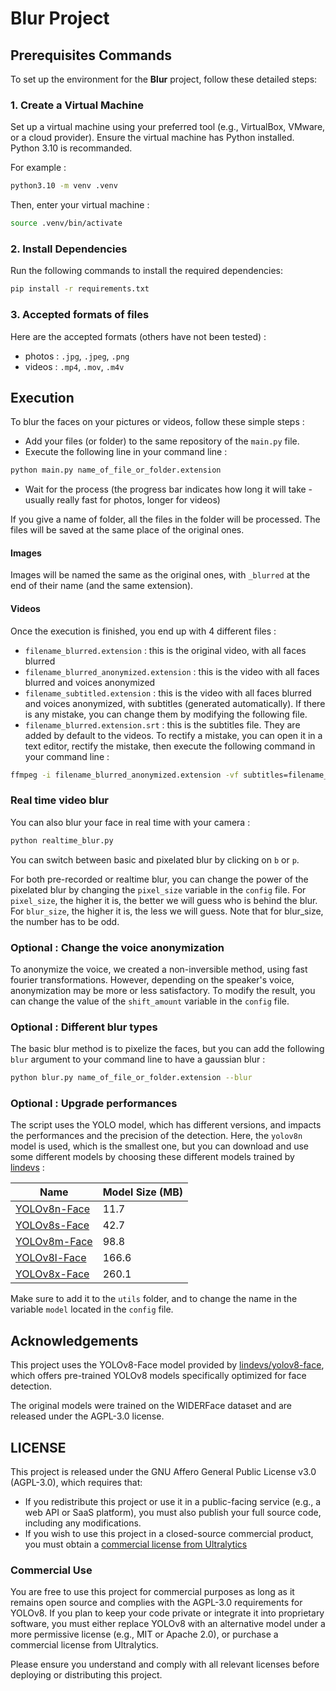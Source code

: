 # Blur Project

## Prerequisites Commands

To set up the environment for the **Blur** project, follow these detailed steps:

### 1. Create a Virtual Machine
Set up a virtual machine using your preferred tool (e.g., VirtualBox, VMware, or a cloud provider). Ensure the virtual machine has Python installed.
Python 3.10 is recommanded.

For example :
```bash
python3.10 -m venv .venv
```
Then, enter your virtual machine :
```bash
source .venv/bin/activate
```


### 2. Install Dependencies
Run the following commands to install the required dependencies:

```bash
pip install -r requirements.txt
```

### 3. Accepted formats of files

Here are the accepted formats (others have not been tested) : 
- photos : `.jpg`, `.jpeg`, `.png`
- videos : `.mp4`, `.mov`, `.m4v`

## Execution
To blur the faces on your pictures or videos, follow these simple steps :

- Add your files (or folder) to the same repository of the `main.py` file.
- Execute the following line in your command line :
```bash
python main.py name_of_file_or_folder.extension
```
- Wait for the process (the progress bar indicates how long it will take - usually really fast for photos, longer for videos)

If you give a name of folder, all the files in the folder will be processed.
The files will be saved at the same place of the original ones.

#### Images
Images will be named the same as the original ones, with `_blurred` at the end of their name (and the same extension).

#### Videos
Once the execution is finished, you end up with 4 different files :

- `filename_blurred.extension` : this is the original video, with all faces blurred
- `filename_blurred_anonymized.extension` : this is the video with all faces blurred and voices anonymized
- `filename_subtitled.extension` : this is the video with all faces blurred and voices anonymized, with subtitles (generated automatically). If there is any mistake, you can change them by modifying the following file.
- `filename_blurred.extension.srt` : this is the subtitles file. They are added by default to the videos. To rectify a mistake, you can open it in a text editor, rectify the mistake, then execute the following command in your command line :
```bash
ffmpeg -i filename_blurred_anonymized.extension -vf subtitles=filename_blurred.extension.srt -c:a copy filename_subtitled.extension
```

### Real time video blur
You can also blur your face in real time with your camera :
```bash
python realtime_blur.py
```
You can switch between basic and pixelated blur by clicking on `b` or `p`.


For both pre-recorded or realtime blur, you can change the power of the pixelated blur by changing the `pixel_size` variable in the `config` file. For `pixel_size`, the higher it is, the better we will guess who is behind the blur. For `blur_size`, the higher it is, the less we will guess. Note that for blur_size, the number has to be odd.

### Optional : Change the voice anonymization
To anonymize the voice, we created a non-inversible method, using fast fourier transformations. However, depending on the speaker's voice, anonymization may be more or less satisfactory. To modify the result, you can change the value of the `shift_amount` variable in the `config` file.

### Optional : Different blur types
The basic blur method is to pixelize the faces, but you can add the following `blur` argument to your command line to have a gaussian blur :
```bash
python blur.py name_of_file_or_folder.extension --blur
```

### Optional : Upgrade performances
The script uses the YOLO model, which has different versions, and impacts the performances and the precision of the detection. Here, the `yolov8n` model is used, which is the smallest one, but you can download and use some different models by choosing these different models trained by [lindevs](https://github.com/lindevs/yolov8-face) :

| Name         | Model Size (MB) |
|--------------|-----------------|
| [YOLOv8n-Face](https://github.com/lindevs/yolov8-face/releases/latest/download/yolov8n-face-lindevs.onnx) | 11.7            |
| [YOLOv8s-Face](https://github.com/lindevs/yolov8-face/releases/latest/download/yolov8s-face-lindevs.onnx) | 42.7            |
| [YOLOv8m-Face](https://github.com/lindevs/yolov8-face/releases/latest/download/yolov8m-face-lindevs.onnx) | 98.8            |
| [YOLOv8l-Face](https://github.com/lindevs/yolov8-face/releases/latest/download/yolov8l-face-lindevs.onnx) | 166.6           |
| [YOLOv8x-Face](https://github.com/lindevs/yolov8-face/releases/latest/download/yolov8x-face-lindevs.onnx) | 260.1           |


Make sure to add it to the `utils` folder, and to change the name in the variable `model` located in the `config` file.

## Acknowledgements
This project uses the YOLOv8-Face model provided by [lindevs/yolov8-face](https://github.com/lindevs/yolov8-face), which offers pre-trained YOLOv8 models specifically optimized for face detection.

The original models were trained on the WIDERFace dataset and are released under the AGPL-3.0 license.

## LICENSE

This project is released under the GNU Affero General Public License v3.0 (AGPL-3.0), which requires that:

- If you redistribute this project or use it in a public-facing service (e.g., a web API or SaaS platform), you must also publish your full source code, including any modifications.
- If you wish to use this project in a closed-source commercial product, you must obtain a [commercial license from Ultralytics](https://ultralytics.com/license)

### Commercial Use
You are free to use this project for commercial purposes as long as it remains open source and complies with the AGPL-3.0 requirements for YOLOv8. If you plan to keep your code private or integrate it into proprietary software, you must either replace YOLOv8 with an alternative model under a more permissive license (e.g., MIT or Apache 2.0), or purchase a commercial license from Ultralytics.

Please ensure you understand and comply with all relevant licenses before deploying or distributing this project.
